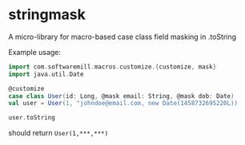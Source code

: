 # stringmask
A micro-library for macro-based case class field masking in .toString

Example usage:
```scala
import com.softwaremill.macros.customize.{customize, mask}
import java.util.Date

@customize
case class User(id: Long, @mask email: String, @mask dob: Date)
val user = User(1, "johndoe@email.com, new Date(1458732695220L))

user.toString
```
should return `User(1,***,***)`
